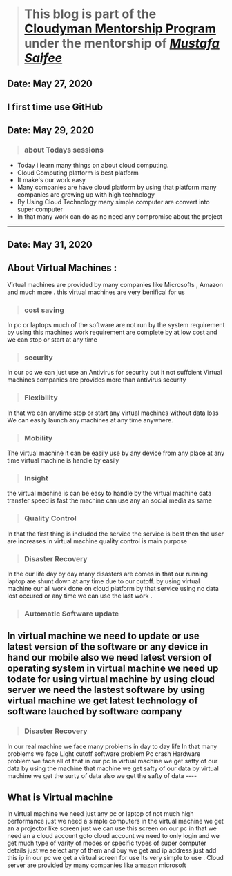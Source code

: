 > # This blog is part of the **[Cloudyman Mentorship Program](https://t.co/78sRvCvYiO?amp=1)** under the mentorship of *[Mustafa Saifee](https://www.linkedin.com/in/saifeemustafaq/)*

## Date: May 27, 2020
I first time use GitHub
-------
## Date: May 29, 2020

>### about Todays sessions
- Today i learn many things on about cloud computing.
- Cloud Computing platform is best platform 
- It make's our work easy 
- Many companies are have cloud platform by using that platform many companies are growing up with high technology
- By Using Cloud Technology many simple computer are convert into super computer 
- In that many work can do as no need any compromise about the project
-------
## Date: May 31, 2020

## About Virtual Machines :
Virtual machines are provided by many companies like Microsofts , Amazon and much more .
this virtual machines are very benifical for us 
>### cost saving 
  In pc or laptops much of the software are not run by the system requirement by using this machines work requirement are complete by at low cost and we can stop or start at any time
>### security
  In our pc we can just use an Antivirus for security but it not suffcient 
  Virtual machines companies are provides more than antivirus security
 >### Flexibility
  In that we can anytime stop or start any virtual machines without data loss
  We can easily launch any machines at any time anywhere.
 >### Mobility
  The virtual machine it can be easily use by any device from any place at any time
  virtual machine is handle by easily 
 >### Insight
 the virtual machine is can be easy to handle 
 by the virtual machine data transfer speed is fast the machine can use any an social media as same
 >### Quality Control
 In that the first thing is included the service 
 the service is best then the user are increases
 in virtual machine quality control is main purpose 
 >### Disaster Recovery
 In the our life day by day many disasters are comes
 in that our running laptop are shunt down at any time due to our cutoff.
 by using virtual machine our all work done on cloud platform
 by that service using no data lost occured or any time we can use the last work .
 >### Automatic Software update
  In virtual machine we need to update or use latest version of the software or any device 
  in hand our mobile also we need latest version of operating system
  in virtual machine we need up todate for using virtual machine
  by using cloud server we need the lastest software by using virtual machine we get latest technology of software lauched by  software company
 -----------
 >### Disaster Recovery
  In our real machine we face many problems in day to day life
  In that many problems we face
  Light cutoff
  software problem
  Pc crash
  Hardware problem
  we face all of that in our pc 
  In virtual machine we get safty of our data by using the machine 
   that machine we get safty of our data 
   by virtual machine we get the surty of data 
     also we get the safty of data 
    ----
  ## What is Virtual machine
  In virtual machine we need just any pc or laptop of not much high performance 
  just we need a simple computers 
  in the virtual machine we get an a projector like screen 
  just we can use this screen on our pc
  in that we need an a cloud account 
  goto cloud account we need to only login and we get much type of varity of modes or specific types of super computer details
  just we select any of them and buy we get and ip address
  just add this ip in our pc we get a virtual screen for use
  Its very simple to use .
  Cloud server are provided by many companies like amazon microsoft
     
   
 
 
 
 
 

